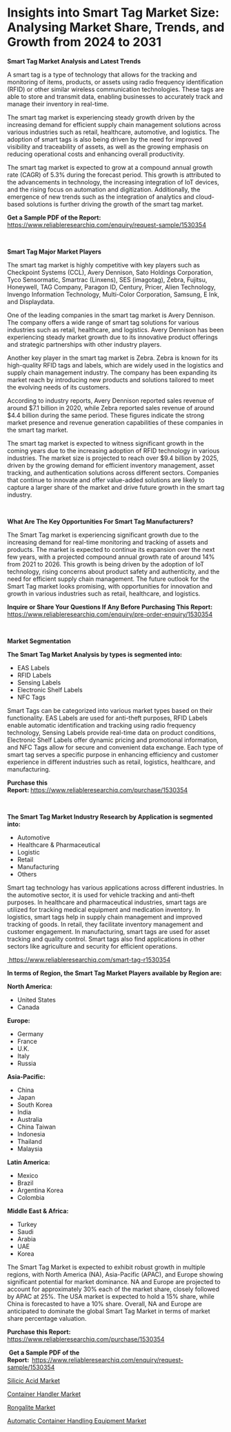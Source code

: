<p><h1>Insights into Smart Tag Market Size: Analysing Market Share, Trends, and Growth from 2024 to 2031</h1></p><p><strong>Smart Tag Market Analysis and Latest Trends</strong></p>
<p><p>A smart tag is a type of technology that allows for the tracking and monitoring of items, products, or assets using radio frequency identification (RFID) or other similar wireless communication technologies. These tags are able to store and transmit data, enabling businesses to accurately track and manage their inventory in real-time.</p><p>The smart tag market is experiencing steady growth driven by the increasing demand for efficient supply chain management solutions across various industries such as retail, healthcare, automotive, and logistics. The adoption of smart tags is also being driven by the need for improved visibility and traceability of assets, as well as the growing emphasis on reducing operational costs and enhancing overall productivity.</p><p>The smart tag market is expected to grow at a compound annual growth rate (CAGR) of 5.3% during the forecast period. This growth is attributed to the advancements in technology, the increasing integration of IoT devices, and the rising focus on automation and digitization. Additionally, the emergence of new trends such as the integration of analytics and cloud-based solutions is further driving the growth of the smart tag market.</p></p>
<p><strong>Get a Sample PDF of the Report:&nbsp;</strong> <a href="https://www.reliableresearchiq.com/enquiry/request-sample/1530354">https://www.reliableresearchiq.com/enquiry/request-sample/1530354</a></p>
<p>&nbsp;</p>
<p><strong>Smart Tag Major Market Players</strong></p>
<p><p>The smart tag market is highly competitive with key players such as Checkpoint Systems (CCL), Avery Dennison, Sato Holdings Corporation, Tyco Sensormatic, Smartrac (Linxens), SES (imagotag), Zebra, Fujitsu, Honeywell, TAG Company, Paragon ID, Century, Pricer, Alien Technology, Invengo Information Technology, Multi-Color Corporation, Samsung, E Ink, and Displaydata.</p><p>One of the leading companies in the smart tag market is Avery Dennison. The company offers a wide range of smart tag solutions for various industries such as retail, healthcare, and logistics. Avery Dennison has been experiencing steady market growth due to its innovative product offerings and strategic partnerships with other industry players.</p><p>Another key player in the smart tag market is Zebra. Zebra is known for its high-quality RFID tags and labels, which are widely used in the logistics and supply chain management industry. The company has been expanding its market reach by introducing new products and solutions tailored to meet the evolving needs of its customers.</p><p>According to industry reports, Avery Dennison reported sales revenue of around $7.1 billion in 2020, while Zebra reported sales revenue of around $4.4 billion during the same period. These figures indicate the strong market presence and revenue generation capabilities of these companies in the smart tag market.</p><p>The smart tag market is expected to witness significant growth in the coming years due to the increasing adoption of RFID technology in various industries. The market size is projected to reach over $9.4 billion by 2025, driven by the growing demand for efficient inventory management, asset tracking, and authentication solutions across different sectors. Companies that continue to innovate and offer value-added solutions are likely to capture a larger share of the market and drive future growth in the smart tag industry.</p></p>
<p>&nbsp;</p>
<p><strong>What Are The Key Opportunities For Smart Tag Manufacturers?</strong></p>
<p><p>The Smart Tag market is experiencing significant growth due to the increasing demand for real-time monitoring and tracking of assets and products. The market is expected to continue its expansion over the next few years, with a projected compound annual growth rate of around 14% from 2021 to 2026. This growth is being driven by the adoption of IoT technology, rising concerns about product safety and authenticity, and the need for efficient supply chain management. The future outlook for the Smart Tag market looks promising, with opportunities for innovation and growth in various industries such as retail, healthcare, and logistics.</p></p>
<p><strong>Inquire or Share Your Questions If Any Before Purchasing This Report:</strong> <a href="https://www.reliableresearchiq.com/enquiry/pre-order-enquiry/1530354">https://www.reliableresearchiq.com/enquiry/pre-order-enquiry/1530354</a></p>
<p>&nbsp;</p>
<p><strong>Market Segmentation</strong></p>
<p><strong>The Smart Tag Market Analysis by types is segmented into:</strong></p>
<p><ul><li>EAS Labels</li><li>RFID Labels</li><li>Sensing Labels</li><li>Electronic Shelf Labels</li><li>NFC Tags</li></ul></p>
<p><p>Smart Tags can be categorized into various market types based on their functionality. EAS Labels are used for anti-theft purposes, RFID Labels enable automatic identification and tracking using radio frequency technology, Sensing Labels provide real-time data on product conditions, Electronic Shelf Labels offer dynamic pricing and promotional information, and NFC Tags allow for secure and convenient data exchange. Each type of smart tag serves a specific purpose in enhancing efficiency and customer experience in different industries such as retail, logistics, healthcare, and manufacturing.</p></p>
<p><strong>Purchase this Report:&nbsp;</strong><a href="https://www.reliableresearchiq.com/purchase/1530354">https://www.reliableresearchiq.com/purchase/1530354</a></p>
<p>&nbsp;</p>
<p><strong>The Smart Tag Market Industry Research by Application is segmented into:</strong></p>
<p><ul><li>Automotive</li><li>Healthcare & Pharmaceutical</li><li>Logistic</li><li>Retail</li><li>Manufacturing</li><li>Others</li></ul></p>
<p><p>Smart tag technology has various applications across different industries. In the automotive sector, it is used for vehicle tracking and anti-theft purposes. In healthcare and pharmaceutical industries, smart tags are utilized for tracking medical equipment and medication inventory. In logistics, smart tags help in supply chain management and improved tracking of goods. In retail, they facilitate inventory management and customer engagement. In manufacturing, smart tags are used for asset tracking and quality control. Smart tags also find applications in other sectors like agriculture and security for efficient operations.</p></p>
<p><a href="https://www.reliableresearchiq.com/smart-tag-r1530354">&nbsp;https://www.reliableresearchiq.com/smart-tag-r1530354</a></p>
<p><strong>In terms of Region, the Smart Tag Market Players available by Region are:</strong></p>
<p>
    <p> <strong> North America: </strong>
        <ul>
            <li>United States</li>
            <li>Canada</li>
        </ul>
        </p> 
    <p> <strong> Europe: </strong>
        <ul>
            <li>Germany</li>
            <li>France</li>
            <li>U.K.</li>
            <li>Italy</li>
            <li>Russia</li>
        </ul>
        </p> 
    <p> <strong> Asia-Pacific: </strong>
        <ul>
            <li>China</li>
            <li>Japan</li>
            <li>South Korea</li>
            <li>India</li>
            <li>Australia</li>
            <li>China Taiwan</li>
            <li>Indonesia</li>
            <li>Thailand</li>
            <li>Malaysia</li>
        </ul>
        </p> 
    <p> <strong> Latin America: </strong>
        <ul>
            <li>Mexico</li>
            <li>Brazil</li>
            <li>Argentina Korea</li>
            <li>Colombia</li>
        </ul>
        </p> 
    <p> <strong> Middle East & Africa: </strong>
        <ul>
            <li>Turkey</li>
            <li>Saudi</li>
            <li>Arabia</li>
            <li>UAE</li>
            <li>Korea</li>
        </ul>
    </p>
    </p>
<p><p>The Smart Tag Market is expected to exhibit robust growth in multiple regions, with North America (NA), Asia-Pacific (APAC), and Europe showing significant potential for market dominance. NA and Europe are projected to account for approximately 30% each of the market share, closely followed by APAC at 25%. The USA market is expected to hold a 15% share, while China is forecasted to have a 10% share. Overall, NA and Europe are anticipated to dominate the global Smart Tag Market in terms of market share percentage valuation.</p></p>
<p><strong>Purchase this Report: </strong><a href="https://www.reliableresearchiq.com/purchase/1530354">https://www.reliableresearchiq.com/purchase/1530354</a></p>
<p>&nbsp;<strong>Get a Sample PDF of the Report:&nbsp;&nbsp;</strong><a href="https://www.reliableresearchiq.com/enquiry/request-sample/1530354">https://www.reliableresearchiq.com/enquiry/request-sample/1530354</a></p>
<p><strong></strong></p>
<p><p><a href="https://medium.com/@clairhane_9803/silicic-acid-market-size-share-analysis-growth-trends-forecasts-2024-2031-882f48840da0">Silicic Acid Market</a></p><p><a href="https://github.com/avakerr6577/Market-Research-Report-List-1/blob/main/container-handler-market.md">Container Handler Market</a></p><p><a href="https://medium.com/@jeniw10236654655/rongalite-market-trends-a-detailed-study-of-its-market-segmentation-and-analyzing-the-importance-f67b494b7694">Rongalite Market</a></p><p><a href="https://github.com/courtnhaw34343/Market-Research-Report-List-1/blob/main/automatic-container-handling-equipment-market.md">Automatic Container Handling Equipment Market</a></p></p>